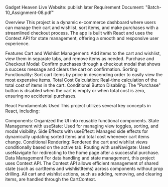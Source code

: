<!-- # React + Vite

This template provides a minimal setup to get React working in Vite with HMR and some ESLint rules.

Currently, two official plugins are available:

- [@vitejs/plugin-react](https://github.com/vitejs/vite-plugin-react/blob/main/packages/plugin-react/README.md) uses [Babel](https://babeljs.io/) for Fast Refresh
- [@vitejs/plugin-react-swc](https://github.com/vitejs/vite-plugin-react-swc) uses [SWC](https://swc.rs/) for Fast Refresh -->

Gadget Heaven
Live Website: publish later
Requirement Document: "Batch-10_Assignment-08.pdf"

Overview
This project is a dynamic e-commerce dashboard where users can manage their cart and wishlist, sort items, and make purchases with a streamlined checkout process. The app is built with React and uses the Context API for state management, offering a smooth and responsive user experience.

Features
Cart and Wishlist Management: Add items to the cart and wishlist, view them in separate tabs, and remove items as needed.
Purchase and Checkout Modal: Confirm purchases through a checkout modal that shows a success message and clears the cart on confirmation.
Sorting Functionality: Sort cart items by price in descending order to easily view the most expensive items.
Total Cost Calculation: Real-time calculation of the total cost of items in the cart.
Conditional Button Disabling: The "Purchase" button is disabled when the cart is empty or when total cost is zero, ensuring no accidental
purchases.

React Fundamentals Used
This project utilizes several key concepts in React, including:

Components: Organized the UI into reusable functional components.
State Management with useState: Used for managing view toggles, sorting, and modal visibility.
Side Effects with useEffect: Managed side effects for dynamically updating sorted items and total cost whenever cart items change.
Conditional Rendering: Rendered the cart and wishlist views conditionally based on the active tab.
Routing with useNavigate: Used useNavigate for redirecting to the home page after a successful purchase.
Data Management
For data handling and state management, this project uses Context API. The Context API allows efficient management of shared state (such as
cartItems and wishlistItems) across components without prop drilling. All cart and wishlist actions, such as adding, removing, and clearing
items, are handled through the CartContext.
